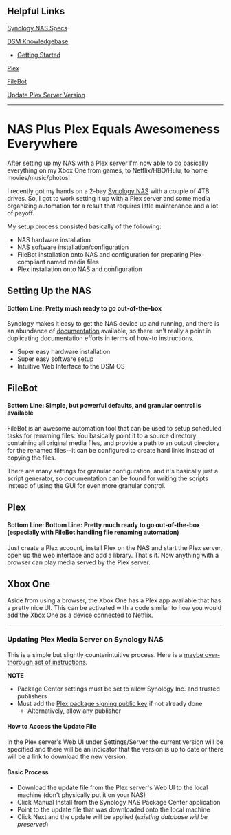 ## Helpful Links
[Synology NAS Specs](https://www.synology.com/en-us/products/DS716+II#spec)

[DSM Knowledgebase](https://www.synology.com/en-global/knowledgebase)
* [Getting Started](https://www.synology.com/en-global/knowledgebase/DSM/help/DSM/MainMenu/get_started)

[Plex](https://www.plex.tv/)

[FileBot](https://www.filebot.net/)

[Update Plex Server Version](https://jeremywsherman.com/blog/2015/11/08/updating-plex-on-synology-nas/)

---

# NAS Plus Plex Equals Awesomeness Everywhere

After setting up my NAS with a Plex server I'm now able to do basically everything on my Xbox One from games, to Netflix/HBO/Hulu, to home movies/music/photos!

I recently got my hands on a 2-bay [Synology NAS](https://www.synology.com/en-us/products/DS716+II#overview) with a couple of 4TB drives. So, I got to work setting it up with a Plex server and some media organizing automation for a result that requires little maintenance and a lot of payoff.

My setup process consisted basically of the following:
* NAS hardware installation
* NAS software installation/configuration
* FileBot installation onto NAS and configuration for preparing Plex-compliant named media files
* Plex installation onto NAS and configuration

## Setting Up the NAS

#### Bottom Line: Pretty much ready to go out-of-the-box
Synology makes it easy to get the NAS device up and running, and there is an abundance of [documentation](https://www.synology.com/en-global/knowledgebase) available, so there isn't really a point in duplicating documentation efforts in terms of how-to instructions.
* Super easy hardware installation
* Super easy software setup
* Intuitive Web Interface to the DSM OS

## FileBot

#### Bottom Line: Simple, but powerful defaults, and granular control is available
FileBot is an awesome automation tool that can be used to setup scheduled tasks for renaming files. You basically point it to a source directory containing all original media files, and provide a path to an output directory for the renamed files--it can be configured to create hard links instead of copying the files.

There are many settings for granular configuration, and it's basically just a script generator, so documentation can be found for writing the scripts instead of using the GUI for even more granular control.

## Plex

#### Bottom Line: Bottom Line: Pretty much ready to go out-of-the-box (especially with FileBot handling file renaming automation)
Just create a Plex account, install Plex on the NAS and start the Plex server, open up the web interface and add a library. That's it. Now anything with a browser can play media served by the Plex server.

## Xbox One

Aside from using a browser, the Xbox One has a Plex app available that has a pretty nice UI. This can be activated with a code similar to how you would add the Xbox One as a device connected to Netflix.

---

### Updating Plex Media Server on Synology NAS

This is a simple but slightly counterintuitive process. Here is a [maybe over-thorough set of instructions](https://jeremywsherman.com/blog/2015/11/08/updating-plex-on-synology-nas/).

**NOTE**
  * Package Center settings must be set to allow Synology Inc. and trusted publishers
  * Must add the [Plex package signing public key](https://support.plex.tv/hc/en-us/articles/205165858) if not already done
    * Alternatively, allow any publisher

#### How to Access the Update File
In the Plex server's Web UI under Settings/Server the current version will be specified and there will be an indicator that the version is up to date or there will be a link to download the new version.

#### Basic Process
* Download the update file from the Plex server's Web UI to the local machine (don't physically put it on your NAS)
* Click Manual Install from the Synology NAS Package Center application
* Point to the update file that was downloaded onto the local machine
* Click Next and the update will be applied (_existing database will be preserved_)
